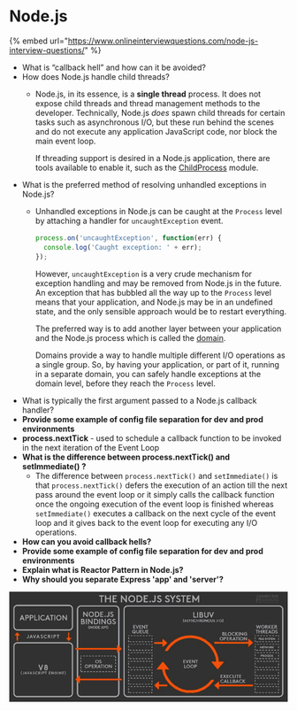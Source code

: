 # Node.js

{% embed url="https://www.onlineinterviewquestions.com/node-js-interview-questions/" %}

* What is “callback hell” and how can it be avoided?
* How does Node.js handle child threads?
  * Node.js, in its essence, is a **single thread** process. It does not expose child threads and thread management methods to the developer. Technically, Node.js _does_ spawn child threads for certain tasks such as asynchronous I/O, but these run behind the scenes and do not execute any application JavaScript code, nor block the main event loop.

    If threading support is desired in a Node.js application, there are tools available to enable it, such as the [ChildProcess](http://nodejs.org/api/child_process.html) module.
* What is the preferred method of resolving unhandled exceptions in Node.js?
  * Unhandled exceptions in Node.js can be caught at the `Process` level by attaching a handler for `uncaughtException` event.

    ```javascript
    process.on('uncaughtException', function(err) {
      console.log('Caught exception: ' + err);
    });
    ```

    However, `uncaughtException` is a very crude mechanism for exception handling and may be removed from Node.js in the future. An exception that has bubbled all the way up to the `Process` level means that your application, and Node.js may be in an undefined state, and the only sensible approach would be to restart everything.

    The preferred way is to add another layer between your application and the Node.js process which is called the [domain](http://nodejs.org/api/domain.html).

    Domains provide a way to handle multiple different I/O operations as a single group. So, by having your application, or part of it, running in a separate domain, you can safely handle exceptions at the domain level, before they reach the `Process` level.
* What is typically the first argument passed to a Node.js callback handler?
* **Provide some example of config file separation for dev and prod environments**
* **process.nextTick** - used to schedule a callback function to be invoked in the next iteration of the Event Loop
* **What is the difference between process.nextTick\(\) and setImmediate\(\) ?**
  * The difference between `process.nextTick()` and `setImmediate()` is that `process.nextTick()` defers the execution of an action till the next pass around the event loop or it simply calls the callback function once the ongoing execution of the event loop is finished whereas `setImmediate()` executes a callback on the next cycle of the event loop and it gives back to the event loop for executing any I/O operations.
* **How can you avoid callback hells?**
* **Provide some example of config file separation for dev and prod environments**
* **Explain what is Reactor Pattern in Node.js?**
* **Why should you separate Express 'app' and 'server'?**

![](../.gitbook/assets/image%20%2831%29.png)

